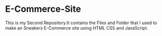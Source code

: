 # E-Commerce-Site
This is my Second Repository.It contains the Files and Folder that I used to make an Sneakers E-Commerce site using HTML CSS and JavaScript.
